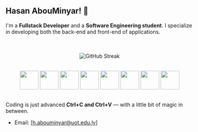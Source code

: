 
## Hasan AbouMinyar! 👋

I'm a **Fullstack Developer** and a **Software Engineering student**. I specialize in developing both the back-end and front-end of applications.

<p align="center">
  <br /><br />
  <img src="https://github-readme-streak-stats.herokuapp.com/?user=Hasan-AbouMinyar&theme=dark&hide_border=true" alt="GitHub Streak" />
  <br /><br />
</p>

<p align="center">
  <img src="https://img.icons8.com/color/48/000000/html-5.png" width="50" height="50"/>
  <img src="https://img.icons8.com/color/48/000000/css3.png" width="50" height="50"/>
  <img src="https://img.icons8.com/color/48/000000/javascript.png" width="50" height="50"/>
  <img src="https://img.icons8.com/color/48/000000/php.png" width="50" height="50"/>
  <img src="https://img.icons8.com/color/48/000000/vue-js.png" width="50" height="50"/>
  <img src="https://img.icons8.com/color/48/000000/react-native.png" width="50" height="50"/>
  <img src="https://img.icons8.com/color/48/000000/flutter.png" width="50" height="50"/>
  <img src="https://img.icons8.com/color/48/000000/mysql-logo.png" width="50" height="50"/>
</p>

##


Coding is just advanced **Ctrl+C and Ctrl+V** — with a little bit of magic in between.

- Email: [h.abouminyar@uot.edu.ly]
